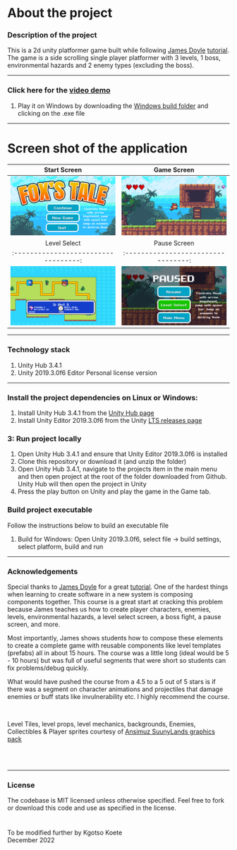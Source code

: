 # About the project

### Description of the project

This is a 2d unity platformer game built while following [James Doyle](https://www.udemy.com/user/james-doyle-4/) [tutorial](https://www.udemy.com/course/unityplatformer/). The game is a side scrolling single player platformer with 3 levels, 1 boss, environmental hazards and 2 enemy types (excluding the boss).

---

### Click here for the [video demo](https://youtu.be/Ial1l3Vx2BA)

1. Play it on Windows by downloading the [Windows build folder](https://drive.google.com/drive/folders/19BZzIbHWP9lH41SGlIyEcM3PQzxlGwic?usp=share_link) and clicking on the .exe file


---

# Screen shot of the application

|             Start Screen             |             Game Screen             |
| :----------------------------------: | :---------------------------------: |
| ![](/screenshots/main-menu.png)      | ![](/screenshots/game.png)          |
|             Level Select             |             Pause Screen            |
| :----------------------------------: | :---------------------------------: |
| ![](/screenshots/level-select.png)   | ![](/screenshots/pause.png)         |

---

### Technology stack

1. Unity Hub 3.4.1
2. Unity 2019.3.0f6 Editor Personal license version

---

### Install the project dependencies on Linux or Windows:

1. Install Unity Hub 3.4.1 from the [Unity Hub page](https://unity.com/unity-hub)
2. Install Unity Editor 2019.3.0f6 from the Unity [LTS releases page](https://unity.com/releases/editor/qa/lts-releases)

### 3: Run project locally

1. Open Unity Hub 3.4.1 and ensure that Unity Editor 2019.3.0f6 is installed
2. Clone this repository or download it (and unzip the folder)
3. Open Unity Hub 3.4.1, navigate to the projects item in the main menu and then open project at the root of the folder downloaded from Github. Unity Hub will then open the project in Unity
4. Press the play button on Unity and play the game in the Game tab.

### Build project executable

Follow the instructions below to build an executable file

1. Build for Windows: Open Unity 2019.3.0f6, select file -> build settings, select platform, build and run

---

### Acknowledgements

Special thanks to [James Doyle](https://www.udemy.com/user/james-doyle-4/) for a great [tutorial](https://www.udemy.com/course/unityplatformer/). One of the hardest things when learning to create software in a new system is composing components together. This course is a great start at cracking this problem because James teaches us how to create player characters, enemies, levels, environmental hazards, a level select screen, a boss fight, a pause screen, and more.

Most importantly, James shows students how to compose these elements to create a complete game with reusable components like level templates (prefabs) all in about 15 hours. The course was a little long (ideal would be 5 - 10 hours) but was full of useful segments that were short so students can fix problems/debug quickly.

What would have pushed the course from a 4.5 to a 5 out of 5 stars is if there was a segment on character animations and projectiles that damage enemies or buff stats like invulnerability etc. I highly recommend the course.

<br/>

Level Tiles, level props, level mechanics, backgrounds, Enemies, Collectibles & Player sprites courtesy of [Ansimuz SuunyLands graphics pack](https://ansimuz.itch.io/sunny-land-pixel-game-art)

<br/>
<br/>

---

### License

The codebase is MIT licensed unless otherwise specified. Feel free to fork or download this code and use as specified in the license.

#

To be modified further by Kgotso Koete
<br/>
December 2022
